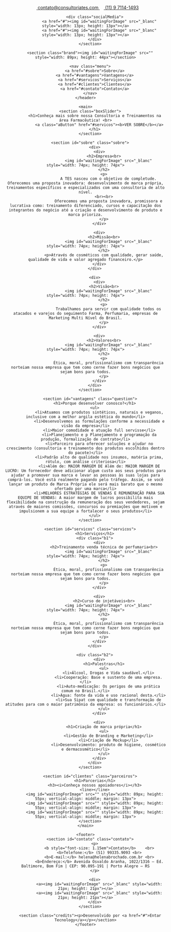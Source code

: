 <!DOCTYPE html>
<html lang="pt-br">
<head>
	<meta charset="utf-8">
	<meta http-equiv="X-UA-Compatible" content="IE=edge">
	<title></title>
	<link rel="stylesheet" href="normalize.css">
	<link rel="stylesheet" href="styles.css">
	<script async src="script.js"></script>
	<style></style>
	<script></script>
</head>
<body onload="onLoadBody()">
	<header>
		<section class="info">
			<div class="contato">
					<a href="mailto:contato@consultoriates.com"> 
						<img id="waitingForImage" src="_blanc" style="width: 13px; height: 13px">
					<h>contato@consultoriates.com</h>
					</a>
					<a href="tel:11 971141493" > 
						<img id="waitingForImage" src="_blanc" style="width: 13px; height: 13px">
					<h>(11) 9 7114-1493</h>
					</a>
			</div>

			<div class="socialMedia">
				<a href="#"><img id="waitingForImage" src="_blanc" style="width: 13px; height: 13px"></a>
				<a href="#"><img id="waitingForImage" src="_blanc" style="width: 13px; height: 13px"></a>
			</div>
		</section>

		<section class="brand"><img id="waitingForImage" src="" style="width: 89px; height: 44px"></section>

		<nav class="menu">
			<a href="#sobre">Sobre</a>
			<a href="#vantagens">Vantagens</a>
			<a href="#servicos">Serviços</a>
			<a href="#clientes">Clientes</a>
			<a href="#contato">Contato</a>
		</nav>
	</header>

	<main>
		<section class="boxSlider">
			<h1>Conheça mais sobre nossa Consultoria e Treinamentos na área Farmacêutica! <br>
				<a class="aButton" href="#servicos"><b>VER SOBRE</b></a>
			</h1>
		</section>

		<section id="sobre" class="sobre">
			<div>
				<div>
					<h2>Empresa<br>
						<img id="waitingForImage" src="_blanc" style="width: 74px; height: 74px">
					</h2>
					<p>
						A TES nasceu com o objetivo de completude. Oferecemos uma proposta inovadora: desenvolvimento de marca própria, treinamentos específicos e especializados com uma consultoria de alto nível.
					<br><br>
						Oferecemos uma proposta inovadora, promissora e lucrativa como: treinamento diferenciado, cursos e capacitação dos integrantes do negócio até a criação e desenvolvimento de produto e marca prioriza.
					</p>
				</div>

				<div>
					<h2>Missão<br>
						<img id="waitingForImage" src="_blanc" style="width: 74px; height: 74px">
					</h2>
					<p>Através de cosméticos com qualidade, gerar saúde, qualidade de vida e valor agregado financeiro.</p>
				</div>
			</div>

			<div>
				<div>
					<h2>Visão<br>
						<img id="waitingForImage" src="_blanc" style="width: 74px; height: 74px">
					</h2>
					<p>
						Trabalhamos para servir com qualidade todos os atacados e varejos do seguimento Farma, Perfumaria, empresas de Marketing Multi Nível do Brasil.
					</p>
				</div>

				<div>
					<h2>Valores<br>
						<img id="waitingForImage" src="_blanc" style="width: 74px; height: 74px">
					</h2>
					<p>
						Ética, moral, profissionalismo com transparência norteiam nossa empresa que tem como cerne fazer bons negócios que sejam bons para todos.
					</p>
				</div>
			</div>
		</section>

		<section id="vantagens" class="question">
			<h1>Porque desenvolver conosco?</h1>
			<ul>
				<li>Atuamos com produtos sintéticos, naturais e veganos, inclusive com a melhor argila estética do mundo</li>
				<li>Desenvolvemos as formulações conforme a necessidade e visão da empresa</li>
				<li>Maior comodidade e atuação full servisse</li>
				<li>Planejamento e p Planejamento e programação da produção, formalização de contrato</li>
				<li>Parceiro para oferecer soluções e ajudar no crescimento (consultoria e treinamento dos produtos escolhidos dentro do pacote)</li>
				<li>Padrão alto de qualidade nos insumos, matéria prima, rótulo, com análise criteriosa</li>
				<li>Além de: MAIOR MARGEM DE Além de: MAIOR MARGEM DE LUCRO: Um fornecedor deve adicionar algum custo aos seus produtos para ajudar a promover sua marca e levar as pessoas às suas lojas para comprá-los. Você está realmente pagando pelo tráfego. Assim, se você lançar um produto de Marca Própria ele será mais barato que o mesmo ofertado por uma marca</li>
				<li>MELHORES ESTRATÉGIAS DE VENDAS E REMUNERAÇÃO PARA SUA EQUIPE DE VENDAS: A maior margem de lucros possibilita mais flexibilidade na construção da remuneração dos seus vendedores, sejam através de maiores comissões, concursos ou premiações que motivem e impulsionem a sua equipe a fortalecer o seus produtos</li>
			</ul>
		</section>

		<section id="servicos" class="servicos">
			<h1>Serviços</h1>
			<div class="b1">
				<div>
					<h2>Treinamento venda técnica de perfumaria<br>
						<img id="waitingForImage" src="_blanc" style="width: 74px; height: 74px">
					</h2>
					<p>
						Ética, moral, profissionalismo com transparência norteiam nossa empresa que tem como cerne fazer bons negócios que sejam bons para todos.
					</p>
				</div>

				<div>
					<h2>Curso de injetáveis<br>
						<img id="waitingForImage" src="_blanc" style="width: 74px; height: 74px">
					</h2>
					<p>
						Ética, moral, profissionalismo com transparência norteiam nossa empresa que tem como cerne fazer bons negócios que sejam bons para todos.
					</p>
				</div>
			</div>

			<div class="b2">
				<div>
					<h1>Palestras</h1>
					<ul>
						<li>Álcool, Drogas e Vida saudável.</li>
  						<li>Cooperação: Base e sustento de uma empresa.</li>
  						<li>Auto-medicação: Os perigos de uma prática comum no Brasil.</li>
						<li>Água: fonte da vida e uso racional desta.</li>
						<li>Sua Sipat com qualidade e transformação de atitudes para com o maior patrimônio da empresa: os funcionários.</li>
					</ul>
				</div>

				<div>
					<h1>Criação de marca própria</h1>
					<ul>
						<li>Gestão de Branding e Marketing</li>
  						<li>Criação de Mockup</li>
  						<li>Desenvolvimento: produto de higiene, cosmético e dermacosmético</li>
					</ul>
				</div>
			</div>
		</section>

		<section id="clientes" class="parceiros">
			<h1>Parcerias</h1>
			<h3><i>Conheça nossos apoiadores</i></h3>
			<line></line>
			<img id="waitingForImage" src="" style="width: 89px; height: 55px; vertical-align: middle; margin: 13px">
			<img id="waitingForImage" src="" style="width: 89px; height: 55px; vertical-align: middle; margin: 13px">
			<img id="waitingForImage" src="" style="width: 89px; height: 55px; vertical-align: middle; margin: 13px">
		</section>
	</main>

	<footer>
		<section id="contato" class="contato">
			<p>
				<b style="font-size: 1.15em">Contato</b>	<br>
				<b>Telefone:</b> (51) 99335.9093 <br>
				<b>E-mail:</b> helena@helenabrochado.com.br <br>
				<b>Endereço:</b> Avenida Osvaldo Aranha, 1022/1316 – Ed. Baltimore, Bom Fim | CEP: 90.095-191 | Porto Alegre – RS
			</p>

			<div>
				<a><img id="waitingForImage" src="_blanc" style="width: 21px; height: 21px"></a>
				<a><img id="waitingForImage" src="_blanc" style="width: 21px; height: 21px"></a>
			</div>
		</section>

		<section class="credits"><p>Desenvolvido por <a href="#">Entar Tecnology</a></p></section>
	</footer>
</body>
</html>
